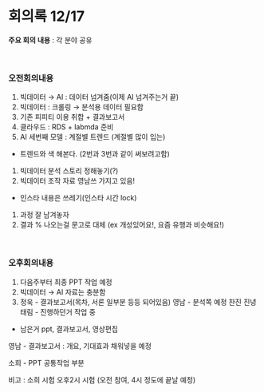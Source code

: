 # 회의록 12/17

**주요 회의 내용** :  각 분야 공유

<br>

### 오전회의내용

1.  빅데이터 → AI : 데이터 넘겨줌(이제 AI 넘겨주는거 끝)
2.  빅데이터 : 크롤링 → 분석용 데이터 필요함
3.  기존 피피티 이용 취합 + 결과보고서
4.  클라우드 : RDS + labmda 준비
5.  AI 세번째 모델 : 계절별 트렌드 (계절별 많이 입는)

-   트렌드와 색 해본다. (2번과 3번과 같이 써보려고함)

1.  빅데이터 분석 스토리 정해놓기(?)
2.  빅데이터 조작 자료 영남쓰 가지고 있음!

-   인스타 내용은 쓰레기(인스타 시간 lock)

1.  과정 잘 남겨놓자
2.  결과 % 나오는걸 문고로 대체 (ex 개성있어요!, 요즘 유행과 비슷해요!)

<br>

### 오후회의내용

1.  다음주부터 최종 PPT 작업 예정
2.  빅데이터 → AI 자료는 충분함
3.  정욱 - 결과보고서(목차, 서론 일부분 등등 되어있음) 영남 - 분석쪽 예정 찬진 진녕 태림 - 진행하던거 작업 중

-   남은거 ppt, 결과보고서, 영상편집

영남 - 결과보고서 : 개요, 기대효과 채워넣을 예정

소희 - PPT 공통작업 부분

비고 : 소희 시험 오후2시 시험 (오전 참여, 4시 정도에 끝날 예정)